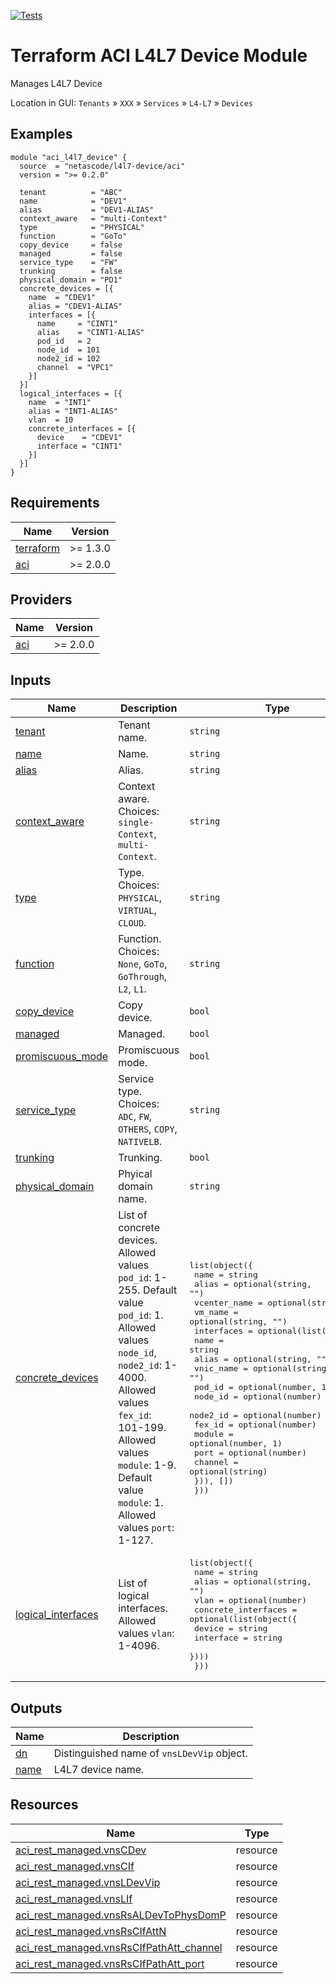<!-- BEGIN_TF_DOCS -->
[![Tests](https://github.com/netascode/terraform-aci-l4l7-device/actions/workflows/test.yml/badge.svg)](https://github.com/netascode/terraform-aci-l4l7-device/actions/workflows/test.yml)

# Terraform ACI L4L7 Device Module

Manages L4L7 Device

Location in GUI:
`Tenants` » `XXX` » `Services` » `L4-L7` » `Devices`

## Examples

```hcl
module "aci_l4l7_device" {
  source  = "netascode/l4l7-device/aci"
  version = ">= 0.2.0"

  tenant          = "ABC"
  name            = "DEV1"
  alias           = "DEV1-ALIAS"
  context_aware   = "multi-Context"
  type            = "PHYSICAL"
  function        = "GoTo"
  copy_device     = false
  managed         = false
  service_type    = "FW"
  trunking        = false
  physical_domain = "PD1"
  concrete_devices = [{
    name  = "CDEV1"
    alias = "CDEV1-ALIAS"
    interfaces = [{
      name     = "CINT1"
      alias    = "CINT1-ALIAS"
      pod_id   = 2
      node_id  = 101
      node2_id = 102
      channel  = "VPC1"
    }]
  }]
  logical_interfaces = [{
    name  = "INT1"
    alias = "INT1-ALIAS"
    vlan  = 10
    concrete_interfaces = [{
      device    = "CDEV1"
      interface = "CINT1"
    }]
  }]
}
```

## Requirements

| Name | Version |
|------|---------|
| <a name="requirement_terraform"></a> [terraform](#requirement\_terraform) | >= 1.3.0 |
| <a name="requirement_aci"></a> [aci](#requirement\_aci) | >= 2.0.0 |

## Providers

| Name | Version |
|------|---------|
| <a name="provider_aci"></a> [aci](#provider\_aci) | >= 2.0.0 |

## Inputs

| Name | Description | Type | Default | Required |
|------|-------------|------|---------|:--------:|
| <a name="input_tenant"></a> [tenant](#input\_tenant) | Tenant name. | `string` | n/a | yes |
| <a name="input_name"></a> [name](#input\_name) | Name. | `string` | n/a | yes |
| <a name="input_alias"></a> [alias](#input\_alias) | Alias. | `string` | `""` | no |
| <a name="input_context_aware"></a> [context\_aware](#input\_context\_aware) | Context aware. Choices: `single-Context`, `multi-Context`. | `string` | `"single-Context"` | no |
| <a name="input_type"></a> [type](#input\_type) | Type. Choices: `PHYSICAL`, `VIRTUAL`, `CLOUD`. | `string` | `"PHYSICAL"` | no |
| <a name="input_function"></a> [function](#input\_function) | Function. Choices: `None`, `GoTo`, `GoThrough`, `L2`, `L1`. | `string` | `"GoTo"` | no |
| <a name="input_copy_device"></a> [copy\_device](#input\_copy\_device) | Copy device. | `bool` | `false` | no |
| <a name="input_managed"></a> [managed](#input\_managed) | Managed. | `bool` | `false` | no |
| <a name="input_promiscuous_mode"></a> [promiscuous\_mode](#input\_promiscuous\_mode) | Promiscuous mode. | `bool` | `false` | no |
| <a name="input_service_type"></a> [service\_type](#input\_service\_type) | Service type. Choices: `ADC`, `FW`, `OTHERS`, `COPY`, `NATIVELB`. | `string` | `"OTHERS"` | no |
| <a name="input_trunking"></a> [trunking](#input\_trunking) | Trunking. | `bool` | `false` | no |
| <a name="input_physical_domain"></a> [physical\_domain](#input\_physical\_domain) | Phyical domain name. | `string` | `""` | no |
| <a name="input_concrete_devices"></a> [concrete\_devices](#input\_concrete\_devices) | List of concrete devices. Allowed values `pod_id`: 1-255. Default value `pod_id`: 1. Allowed values `node_id`, `node2_id`: 1-4000. Allowed values `fex_id`: 101-199. Allowed values `module`: 1-9. Default value `module`: 1. Allowed values `port`: 1-127. | <pre>list(object({<br>    name         = string<br>    alias        = optional(string, "")<br>    vcenter_name = optional(string, "")<br>    vm_name      = optional(string, "")<br>    interfaces = optional(list(object({<br>      name      = string<br>      alias     = optional(string, "")<br>      vnic_name = optional(string, "")<br>      pod_id    = optional(number, 1)<br>      node_id   = optional(number)<br>      node2_id  = optional(number)<br>      fex_id    = optional(number)<br>      module    = optional(number, 1)<br>      port      = optional(number)<br>      channel   = optional(string)<br>    })), [])<br>  }))</pre> | `[]` | no |
| <a name="input_logical_interfaces"></a> [logical\_interfaces](#input\_logical\_interfaces) | List of logical interfaces. Allowed values `vlan`: 1-4096. | <pre>list(object({<br>    name  = string<br>    alias = optional(string, "")<br>    vlan  = optional(number)<br>    concrete_interfaces = optional(list(object({<br>      device    = string<br>      interface = string<br>    })))<br>  }))</pre> | `[]` | no |

## Outputs

| Name | Description |
|------|-------------|
| <a name="output_dn"></a> [dn](#output\_dn) | Distinguished name of `vnsLDevVip` object. |
| <a name="output_name"></a> [name](#output\_name) | L4L7 device name. |

## Resources

| Name | Type |
|------|------|
| [aci_rest_managed.vnsCDev](https://registry.terraform.io/providers/CiscoDevNet/aci/latest/docs/resources/rest_managed) | resource |
| [aci_rest_managed.vnsCIf](https://registry.terraform.io/providers/CiscoDevNet/aci/latest/docs/resources/rest_managed) | resource |
| [aci_rest_managed.vnsLDevVip](https://registry.terraform.io/providers/CiscoDevNet/aci/latest/docs/resources/rest_managed) | resource |
| [aci_rest_managed.vnsLIf](https://registry.terraform.io/providers/CiscoDevNet/aci/latest/docs/resources/rest_managed) | resource |
| [aci_rest_managed.vnsRsALDevToPhysDomP](https://registry.terraform.io/providers/CiscoDevNet/aci/latest/docs/resources/rest_managed) | resource |
| [aci_rest_managed.vnsRsCIfAttN](https://registry.terraform.io/providers/CiscoDevNet/aci/latest/docs/resources/rest_managed) | resource |
| [aci_rest_managed.vnsRsCIfPathAtt_channel](https://registry.terraform.io/providers/CiscoDevNet/aci/latest/docs/resources/rest_managed) | resource |
| [aci_rest_managed.vnsRsCIfPathAtt_port](https://registry.terraform.io/providers/CiscoDevNet/aci/latest/docs/resources/rest_managed) | resource |
<!-- END_TF_DOCS -->